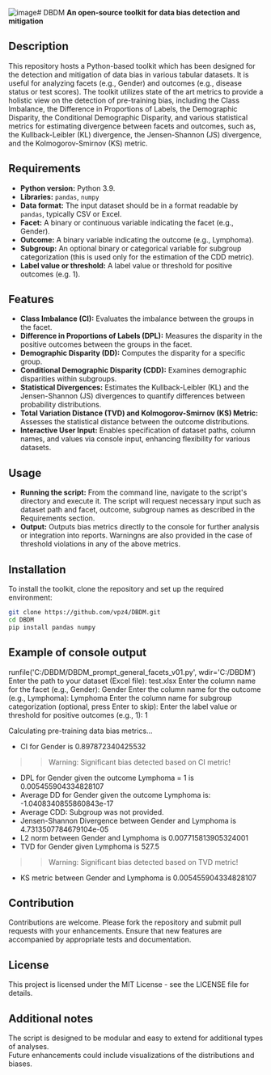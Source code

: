 ![image](https://github.com/vpz4/DBDM/assets/15791743/cd080fb6-135e-4081-9253-e0c54d92574b)# DBDM
**An open-source toolkit for data bias detection and mitigation**

## Description
This repository hosts a Python-based toolkit which has been designed for the detection and mitigation of data bias in various tabular datasets. It is useful for analyzing facets (e.g., Gender) and outcomes (e.g., disease status or test scores). The toolkit utilizes state of the art metrics to provide a holistic view on the detection of pre-training bias, including the Class Imbalance, the Difference in Proportions of Labels, the Demographic Disparity, the Conditional Demographic Disparity, and various statistical metrics for estimating divergence between facets and outcomes, such as, the Kullback-Leibler (KL) divergence, the Jensen-Shannon (JS) divergence, and the Kolmogorov-Smirnov (KS) metric.

## Requirements
- **Python version:** Python 3.9.
- **Libraries:** `pandas`, `numpy`
- **Data format:** The input dataset should be in a format readable by `pandas`, typically CSV or Excel.
- **Facet:** A binary or continuous variable indicating the facet (e.g., Gender).
- **Outcome:** A binary variable indicating the outcome (e.g., Lymphoma).
- **Subgroup:** An optional binary or categorical variable for subgroup categorization (this is used only for the estimation of the CDD metric).
- **Label value or threshold:** A label value or threshold for positive outcomes (e.g. 1).

## Features
- **Class Imbalance (CI):** Evaluates the imbalance between the groups in the facet.
- **Difference in Proportions of Labels (DPL):** Measures the disparity in the positive outcomes between the groups in the facet.
- **Demographic Disparity (DD):** Computes the disparity for a specific group.
- **Conditional Demographic Disparity (CDD):** Examines demographic disparities within subgroups.
- **Statistical Divergences:** Estimates the Kullback-Leibler (KL) and the Jensen-Shannon (JS) divergences to quantify differences between probability distributions.
- **Total Variation Distance (TVD) and Kolmogorov-Smirnov (KS) Metric:** Assesses the statistical distance between the outcome distributions.
- **Interactive User Input:** Enables specification of dataset paths, column names, and values via console input, enhancing flexibility for various datasets.

## Usage
- **Running the script:** From the command line, navigate to the script's directory and execute it. The script will request necessary input such as dataset path and facet, outcome, subgroup names as described in the Requirements section.
- **Output:** Outputs bias metrics directly to the console for further analysis or integration into reports. Warningns are also provided in the case of threshold violations in any of the above metrics.

## Installation
To install the toolkit, clone the repository and set up the required environment:

```bash
git clone https://github.com/vpz4/DBDM.git
cd DBDM
pip install pandas numpy
```
## Example of console output
runfile('C:/DBDM/DBDM_prompt_general_facets_v01.py', wdir='C:/DBDM')
Enter the path to your dataset (Excel file): test.xlsx
Enter the column name for the facet (e.g., Gender): Gender
Enter the column name for the outcome (e.g., Lymphoma): Lymphoma
Enter the column name for subgroup categorization (optional, press Enter to skip): 
Enter the label value or threshold for positive outcomes (e.g., 1): 1

Calculating pre-training data bias metrics...
- CI for Gender is 0.897872340425532
>> Warning: Significant bias detected based on CI metric!
- DPL for Gender given the outcome Lymphoma = 1 is 0.005455904334828107
- Average DD for Gender given the outcome Lymphoma is: -1.0408340855860843e-17
- Average CDD: Subgroup was not provided.
- Jensen-Shannon Divergence between Gender and Lymphoma is 4.7313507784679104e-05
- L2 norm between Gender and Lymphoma is 0.007715813905324001
- TVD for Gender given Lymphoma is 527.5
>> Warning: Significant bias detected based on TVD metric!
- KS metric between Gender and Lymphoma is 0.005455904334828107

## Contribution
Contributions are welcome. Please fork the repository and submit pull requests with your enhancements. Ensure that new features are accompanied by appropriate tests and documentation.

## License
This project is licensed under the MIT License - see the LICENSE file for details.<br />

## Additional notes
The script is designed to be modular and easy to extend for additional types of analyses.<br />
Future enhancements could include visualizations of the distributions and biases.<br />

